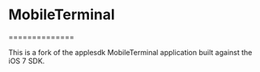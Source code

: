 # MobileTerminal
==============

This is a fork of the applesdk MobileTerminal application built against the iOS 7 SDK.

